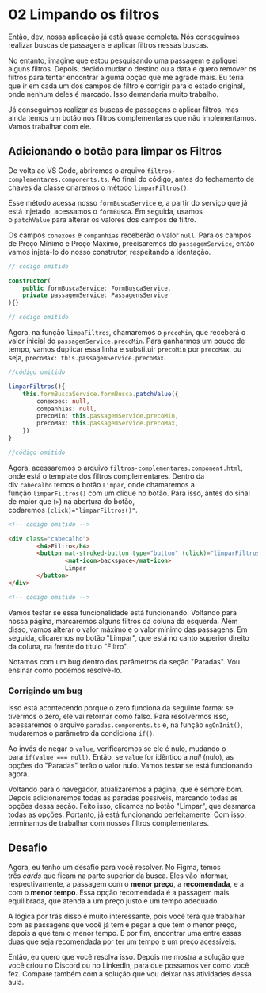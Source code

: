 # 02 Limpando os filtros

Então, dev, nossa aplicação já está quase completa. Nós conseguimos realizar buscas de passagens e aplicar filtros nessas buscas.

No entanto, imagine que estou pesquisando uma passagem e apliquei alguns filtros. Depois, decido mudar o destino ou a data e quero remover os filtros para tentar encontrar alguma opção que me agrade mais. Eu teria que ir em cada um dos campos de filtro e corrigir para o estado original, onde nenhum deles é marcado. Isso demandaria muito trabalho.

Já conseguimos realizar as buscas de passagens e aplicar filtros, mas ainda temos um botão nos filtros complementares que não implementamos. Vamos trabalhar com ele.

## Adicionando o botão para limpar os Filtros

De volta ao VS Code, abriremos o arquivo `filtros-complementares.components.ts`. Ao final do código, antes do fechamento de chaves da classe criaremos o método `limparFiltros()`.

Esse método acessa nosso `formBuscaService` e, a partir do serviço que já está injetado, acessamos o `formBusca`. Em seguida, usamos o `patchValue` para alterar os valores dos campos de filtro.

Os campos `conexoes` e `companhias` receberão o valor `null`. Para os campos de Preço Mínimo e Preço Máximo, precisaremos do `passagemService`, então vamos injetá-lo do nosso construtor, respeitando a identação.

```typescript
// código omitido

constructor(
    public formBuscaService: FormBuscaService,
    private passagemService: PassagensService
){}

// código omitido
```

Agora, na função `limpaFiltros`, chamaremos o `precoMin`, que receberá o valor inicial do `passagemService.precoMin`. Para ganharmos um pouco de tempo, vamos duplicar essa linha e substituir `precoMin` por `precoMax`, ou seja, `precoMax: this.passagemService.precoMax`.

```typescript
//código omitido

limparFiltros(){
    this.formBuscaService.formBusca.patchValue({
        conexoes: null,
        companhias: null,
        precoMin: this.passagemService.precoMin,
        precoMax: this.passagemService.precoMax,
    })
}

//código omitido
```

Agora, acessaremos o arquivo `filtros-complementares.component.html`, onde está o template dos filtros complementares. Dentro da div `cabecalho` temos o botão `Limpar`, onde chamaremos a função `limparFiltros()` com um clique no botão. Para isso, antes do sinal de maior que (`>`) na abertura do botão, codaremos `(click)="limparFiltros()"`.

```html
<!-- código omitido -->

<div class="cabecalho">
        <h4>Filtro</h4>
        <button mat-stroked-button type="button" (click)="limparFiltros()" >
                <mat-icon>backspace</mat-icon>
                Limpar
        </button>
</div>

<!-- código omitido -->
```

Vamos testar se essa funcionalidade está funcionando. Voltando para nossa página, marcaremos alguns filtros da coluna da esquerda. Além disso, vamos alterar o valor máximo e o valor mínimo das passagens. Em seguida, clicaremos no botão "Limpar", que está no canto superior direito da coluna, na frente do título "Filtro".

Notamos com um bug dentro dos parâmetros da seção "Paradas". Vou ensinar como podemos resolvê-lo.

### Corrigindo um bug

Isso está acontecendo porque o zero funciona da seguinte forma: se tivermos o zero, ele vai retornar como falso. Para resolvermos isso, acessaremos o arquivo `paradas.components.ts` e, na função `ngOnInit()`, mudaremos o parâmetro da condiciona `if()`.

Ao invés de negar o `value`, verificaremos se ele é nulo, mudando o para `if(value === null)`. Então, se `value` for idêntico a _null_ (nulo), as opções do "Paradas" terão o valor nulo. Vamos testar se está funcionando agora.

Voltando para o navegador, atualizaremos a página, que é sempre bom. Depois adicionaremos todas as paradas possíveis, marcando todas as opções dessa seção. Feito isso, clicamos no botão "Limpar", que desmarca todas as opções. Portanto, já está funcionando perfeitamente. Com isso, terminamos de trabalhar com nossos filtros complementares.

## Desafio

Agora, eu tenho um desafio para você resolver. No Figma, temos três _cards_ que ficam na parte superior da busca. Eles vão informar, respectivamente, a passagem com o **menor preço**, a **recomendada**, e a com o **menor tempo**. Essa opção recomendada é a passagem mais equilibrada, que atenda a um preço justo e um tempo adequado.

A lógica por trás disso é muito interessante, pois você terá que trabalhar com as passagens que você já tem e pegar a que tem o menor preço, depois a que tem o menor tempo. E por fim, encontrar uma entre essas duas que seja recomendada por ter um tempo e um preço acessíveis.

Então, eu quero que você resolva isso. Depois me mostra a solução que você criou no Discord ou no LinkedIn, para que possamos ver como você fez. Compare também com a solução que vou deixar nas atividades dessa aula.